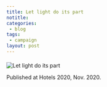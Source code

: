 ```yaml
---
title: Let light do its part
notitle: 
categories:
 - blog
tags:
 - campaign
layout: post
---
```


<div style="margin-top: 20px;">
  <img src="/luun/assets/images/campaign2020/let-light-do-its-part.jpg" alt="Let light do its part" class="bordered" />
</div>

Published at Hotels 2020, Nov. 2020.
